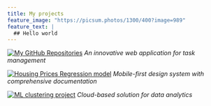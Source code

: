 ```yaml
---
title: My projects
feature_image: "https://picsum.photos/1300/400?image=989"
feature_text: |
  ## Hello world
---
```



[![My GitHub Repositories](C:\Users\PC\Desktop\nimarak.github.io\assets\images\projpg.jpg)](https://github.com/nimarak?tab=repositories)
*An innovative web application for task management*

[![Housing Prices Regression model](C:\Users\PC\Desktop\nimarak.github.io\assets\images\projpg.jpg)](https://github.com/nimarak/Housing-Prices-Regression-model)
*Mobile-first design system with comprehensive documentation*

[![ML clustering project](C:\Users\PC\Desktop\nimarak.github.io\assets\images\projpg.jpg)](hhttps://github.com/nimarak/RMF-Market-Basket-Analysis-for-e-Commerce-SuperStore)
*Cloud-based solution for data analytics*